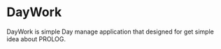 # DayWork
DayWork is simple Day manage  application that designed for get simple idea about PROLOG.
